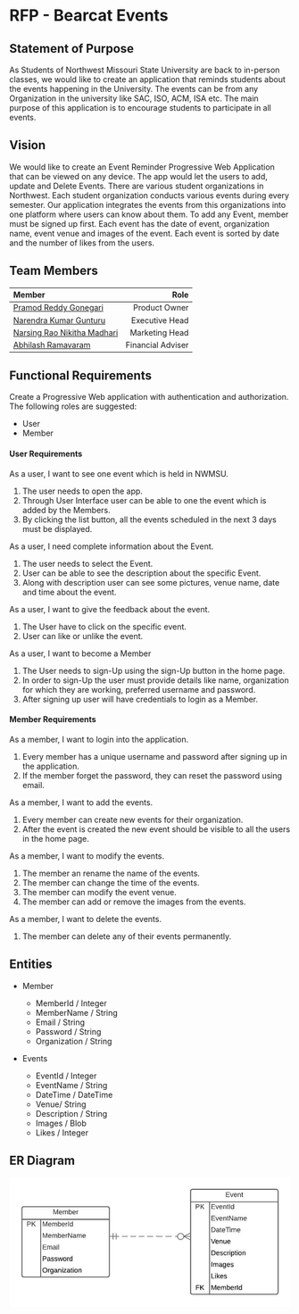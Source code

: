 # RFP - Bearcat Events

## Statement of Purpose

As Students of Northwest Missouri State University are back to in-person classes, we would like to create an application that reminds students about the events happening in the University. The events can be from any Organization in the university like SAC, ISO, ACM, ISA etc. The main purpose of this application is to encourage students to participate in all events.

## Vision

We would like to create an Event Reminder Progressive Web Application that can be viewed on any  device. The app would let the users to add, update and Delete Events. There are various student organizations in Northwest. Each student organization conducts various events during every semester. Our application integrates the events from this organizations into one platform where users can know about them. To add any Event, member must be signed up first. Each event has the date of event, organization name, event venue and images of the event. Each event is sorted by date and the number of likes from the users.

## Team Members
|Member| Role|
|:------|---:|
|[Pramod Reddy Gonegari](https://github.com/pramod096) | Product Owner
| [Narendra Kumar Gunturu](https://github.com/Narendra-kumar-Gunturu) | Executive Head
| [Narsing Rao Nikitha Madhari](https://github.com/NikithaMN-05) | Marketing Head
| [Abhilash Ramavaram](https://github.com/AbhiRam0099) | Financial Adviser

## Functional Requirements

Create a Progressive Web application with authentication and authorization.
The following roles are suggested:

 - User
 - Member

#### User Requirements

As a user, I want to see one event which is held in NWMSU.

1. The user needs to open the app.
1. Through User Interface user can be able to one the event which is added by the Members.
1. By clicking the list button, all the events scheduled in the next 3 days must be displayed.

As a user, I need complete information about the Event.

1. The user needs to select the Event.
1. User can be able to see the description about the specific Event.
1. Along with description user can see some pictures, venue name, date and time about the event.

As a user, I want to give the feedback about the event.

1. The User have to click on the specific event.
1. User can like or unlike the event.

As a user, I want to become a Member

1. The User needs to sign-Up using the sign-Up button in the home page.
1. In order to sign-Up the user must provide details like name, organization for which they are working, preferred username and password.
1. After signing up user will have credentials to login as a Member.

#### Member Requirements

As a member, I want to login into the application.

1. Every member has a unique username and password after signing up in the application.
1. If the member forget the password, they can reset the password using email.

As a member, I want to add the events.

1. Every member can create new events for their organization.
1. After the event is created the new event should be visible to all the users in the home page.

As a member, I want to modify the events.

1. The member an rename the name of the events.
1. The member can change the time of the events.
1. The member can modify the event venue.
1. The member can add or remove the images from the events.

 
As a member, I want to delete the events.

1. The member can delete any of their events permanently.

## Entities

- Member
    - MemberId / Integer
    - MemberName / String
    - Email / String
    - Password / String
    - Organization / String
    
    
 - Events
 
    - EventId / Integer
    - EventName / String
    - DateTime / DateTime
    - Venue/ String
    - Description / String
    - Images / Blob
    - Likes / Integer

## ER Diagram

![ER DIAGRAM](Images/ER_Diagram.jpeg)
    

